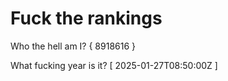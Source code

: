 # Fuck the rankings

Who the hell am I?
{ 8918616 }

What fucking year is it?
[ 2025-01-27T08:50:00Z ]
